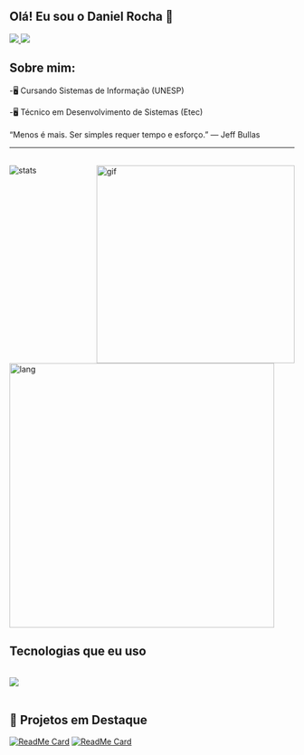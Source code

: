 ## Olá! Eu sou o Daniel Rocha 🤙

<a href="https://www.instagram.com/rochadaniel.o/"><img src="https://skillicons.dev/icons?i=instagram" /> </a> <a href="https://www.linkedin.com/in/daniel-rocha-de-oliveira-041788246/"> <img src="https://skillicons.dev/icons?i=linkedin" /> </a>
## Sobre mim:

<p>-🖥 Cursando Sistemas de Informação (UNESP)
<p>-🖥 Técnico em Desenvolvimento de Sistemas (Etec)
</br>
</br>
“Menos é mais. Ser simples requer tempo e esforço.” — Jeff Bullas </p>

<hr>
<br>

<img align="right" alt="gif" src="https://github.com/devRochaa/devRochaa/assets/124582086/9191e0b0-70e0-4b1b-8675-7ba07a4e06d5" width="350px">

<img alt="stats" src="https://github-readme-stats.vercel.app/api?username=devRochaa&hide=contribs,prs,&theme=github_dark&show_icons=true">
<br>
<img alt="lang" width="468px" style src="https://github-readme-stats.vercel.app/api/top-langs/?username=devRochaa&layout=compact&theme=github_dark">



## Tecnologias que eu uso

<div style="display: inline block"><br/>
      <img src="https://skillicons.dev/icons?i=nest,ts,js,nodejs,cs,dotnet,php,html,css,mysql,postgres,sqlite" />
</div><br/>

## 📌 Projetos em Destaque

[![ReadMe Card](https://github-readme-stats.vercel.app/api/pin/?username=devRochaa&repo=StockMarketProject&theme=github_dark)](https://github.com/devRochaa/StockMarketProject)
[![ReadMe Card](https://github-readme-stats.vercel.app/api/pin/?username=devRochaa&repo=AppEscala&theme=github_dark)](https://github.com/devRochaa/AppEscala)

